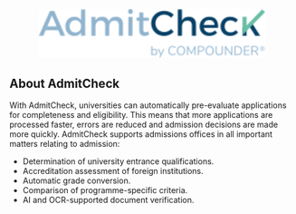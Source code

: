 <p align="center">
    <a href="https://www.admitcheck.com" target="_blank">
        <img src="../art/logo.svg" width="400">
    </a>
</p>

## About AdmitCheck

With AdmitCheck, universities can automatically pre-evaluate applications for completeness and eligibility. This means that more applications are processed faster, errors are reduced and admission decisions are made more quickly. AdmitCheck supports admissions offices in all important matters relating to admission:

- Determination of university entrance qualifications.
- Accreditation assessment of foreign institutions.
- Automatic grade conversion.
- Comparison of programme-specific criteria.
- AI and OCR-supported document verification.